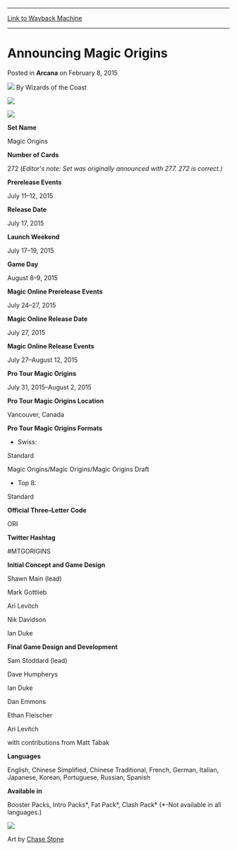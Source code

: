 
---
[Link to Wayback Machine](https://web.archive.org/web/20210502085155/https://magic.wizards.com/en/articles/archive/arcana/Magic-Origens-2015-02-09)

[_metadata_:author]:- "Wizards of the Coast"
[_metadata_:description]:- "Set Name Magic Origins Number of Cards 272 (Editor's note: Set was originally announced with 277."
[_metadata_:generator]:- "Drupal 7 (http://drupal.org)"
[_metadata_:node]:- "344196"
[_metadata_:path_date]:- "2015-02-09"
[_metadata_:publish_date]:- "2015-02-08"
[_metadata_:source]:- "div-main-content"
[_metadata_:title]:- "Announcing Magic Origins"
[_metadata_:wayback_capture_timestamp]:- "2021-05-02 08:51:55"
[_metadata_:wayback_raw_url]:- "https://web.archive.org/web/20210502085155id_/https://magic.wizards.com/en/articles/archive/arcana/Magic-Origens-2015-02-09"
[_metadata_:wayback_url]:- "https://magic.wizards.com/en/articles/archive/arcana/Magic-Origens-2015-02-09"
---


Announcing Magic Origins
========================



 Posted in **Arcana**
 on February 8, 2015 






![](https://media.magic.wizards.com/styles/auth_small/public/images/person/wizards_author.jpg)
By Wizards of the Coast











![](https://media.wizards.com/2015/images/daily/EN_ORI_logo.png)


![](https://media.wizards.com/2015/images/daily/ORI_ExpansionSymbol.png)



**Set Name** 


Magic Origins 







**Number of Cards** 


272 (*Editor's note: Set was originally announced with 277. 272 is correct.)*







**Prerelease Events** 


July 11–12, 2015 







**Release Date** 


July 17, 2015 







**Launch Weekend** 


July 17–19, 2015 







**Game Day** 


August 8–9, 2015 







**Magic Online Prerelease Events**  


July 24–27, 2015 







**Magic Online Release Date** 


July 27, 2015 







**Magic Online Release Events** 


July 27–August 12, 2015 







**Pro Tour Magic Origins** 


July 31, 2015–August 2, 2015 







**Pro Tour Magic Origins Location** 


Vancouver, Canada 








**Pro Tour Magic Origins Formats**


* Swiss:





Standard


Magic Origins/Magic Origins/Magic Origins Draft



* Top 8:

Standard



**Official Three–Letter Code**  


ORI 







**Twitter Hashtag**  


#MTGORIGINS 






**Initial Concept and Game Design**


Shawn Main (lead)


Mark Gottlieb


Ari Levitch


Nik Davidson


Ian Duke


**Final Game Design and Development**


Sam Stoddard (lead)


Dave Humpherys


Ian Duke


Dan Emmons


Ethan Fleischer


Ari Levitch


with contributions from Matt Tabak






**Languages** 


English, Chinese Simplified, Chinese Traditional, French, German, Italian, Japanese, Korean, Portuguese, Russian, Spanish 







**Available in** 


Booster Packs, Intro Packs\*, Fat Pack\*, Clash Pack\* (\*-Not available in all languages.)






![](https://media.wizards.com/2015/images/daily/ARC20150209_8s4nxt32cc.jpg)


Art by [Chase Stone](http://gatherer.wizards.com/Pages/Search/Default.aspx?output=spoiler&method=visual&action=advanced&artist=%5B%22Chase+Stone%22%5D)







